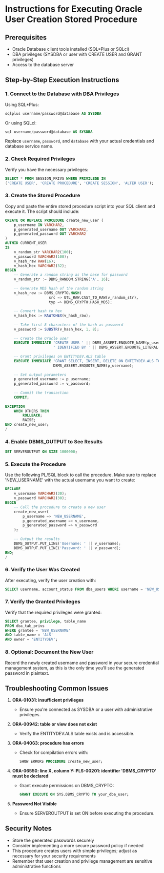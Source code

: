 # Instructions for Executing Oracle User Creation Stored Procedure

## Prerequisites
- Oracle Database client tools installed (SQL*Plus or SQLcl)
- DBA privileges (SYSDBA or user with CREATE USER and GRANT privileges)
- Access to the database server

## Step-by-Step Execution Instructions

### 1. Connect to the Database with DBA Privileges

Using SQL*Plus:
```sql
sqlplus username/password@database AS SYSDBA
```

Or using SQLcl:
```sql
sql username/password@database AS SYSDBA
```

Replace `username`, `password`, and `database` with your actual credentials and database service name.

### 2. Check Required Privileges

Verify you have the necessary privileges:
```sql
SELECT * FROM SESSION_PRIVS WHERE PRIVILEGE IN 
('CREATE USER', 'CREATE PROCEDURE', 'CREATE SESSION', 'ALTER USER');
```

### 3. Create the Stored Procedure

Copy and paste the entire stored procedure script into your SQL client and execute it. The script should include:

```sql
CREATE OR REPLACE PROCEDURE create_new_user (
    p_username IN VARCHAR2,
    p_generated_username OUT VARCHAR2,
    p_generated_password OUT VARCHAR2
)
AUTHID CURRENT_USER
IS
    v_random_str VARCHAR2(100);
    v_password VARCHAR2(100);
    v_hash_raw RAW(16);
    v_hash_hex VARCHAR2(32);
BEGIN
    -- Generate a random string as the base for password
    v_random_str := DBMS_RANDOM.STRING('A', 16);
    
    -- Generate MD5 hash of the random string
    v_hash_raw := DBMS_CRYPTO.HASH(
                    src => UTL_RAW.CAST_TO_RAW(v_random_str),
                    typ => DBMS_CRYPTO.HASH_MD5);
    
    -- Convert hash to hex
    v_hash_hex := RAWTOHEX(v_hash_raw);
    
    -- Take first 8 characters of the hash as password
    v_password := SUBSTR(v_hash_hex, 1, 8);
    
    -- Create the Oracle user
    EXECUTE IMMEDIATE 'CREATE USER ' || DBMS_ASSERT.ENQUOTE_NAME(p_username) || 
                      ' IDENTIFIED BY ' || DBMS_ASSERT.ENQUOTE_LITERAL(v_password);
                      
    -- Grant privileges on ENTITYDEV.ALS table
    EXECUTE IMMEDIATE 'GRANT SELECT, INSERT, DELETE ON ENTITYDEV.ALS TO ' || 
                      DBMS_ASSERT.ENQUOTE_NAME(p_username);
    
    -- Set output parameters
    p_generated_username := p_username;
    p_generated_password := v_password;
    
    -- Commit the transaction
    COMMIT;
    
EXCEPTION
    WHEN OTHERS THEN
        ROLLBACK;
        RAISE;
END create_new_user;
/
```

### 4. Enable DBMS_OUTPUT to See Results

```sql
SET SERVEROUTPUT ON SIZE 1000000;
```

### 5. Execute the Procedure

Use the following PL/SQL block to call the procedure. Make sure to replace 'NEW_USERNAME' with the actual username you want to create:

```sql
DECLARE
    v_username VARCHAR2(30);
    v_password VARCHAR2(30);
BEGIN
    -- Call the procedure to create a new user
    create_new_user(
        p_username => 'NEW_USERNAME',
        p_generated_username => v_username,
        p_generated_password => v_password
    );
    
    -- Output the results
    DBMS_OUTPUT.PUT_LINE('Username: ' || v_username);
    DBMS_OUTPUT.PUT_LINE('Password: ' || v_password);
END;
/
```

### 6. Verify the User Was Created

After executing, verify the user creation with:

```sql
SELECT username, account_status FROM dba_users WHERE username = 'NEW_USERNAME';
```

### 7. Verify the Granted Privileges

Verify that the required privileges were granted:

```sql
SELECT grantee, privilege, table_name 
FROM dba_tab_privs 
WHERE grantee = 'NEW_USERNAME' 
AND table_name = 'ALS' 
AND owner = 'ENTITYDEV';
```

### 8. Optional: Document the New User

Record the newly created username and password in your secure credential management system, as this is the only time you'll see the generated password in plaintext.

## Troubleshooting Common Issues

1. **ORA-01031: insufficient privileges**
   - Ensure you're connected as SYSDBA or a user with administrative privileges.

2. **ORA-00942: table or view does not exist**
   - Verify the ENTITYDEV.ALS table exists and is accessible.

3. **ORA-04063: procedure has errors**
   - Check for compilation errors with:
     ```sql
     SHOW ERRORS PROCEDURE create_new_user;
     ```

4. **ORA-06550: line X, column Y: PLS-00201: identifier 'DBMS_CRYPTO' must be declared**
   - Grant execute permissions on DBMS_CRYPTO:
     ```sql
     GRANT EXECUTE ON SYS.DBMS_CRYPTO TO your_dba_user;
     ```

5. **Password Not Visible**
   - Ensure SERVEROUTPUT is set ON before executing the procedure.

## Security Notes

- Store the generated passwords securely
- Consider implementing a more secure password policy if needed
- This procedure creates users with simple privileges; adjust as necessary for your security requirements
- Remember that user creation and privilege management are sensitive administrative functions
